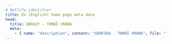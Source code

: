 ```yaml
---
# Netlify identifier
title: En (English) home page meta data
head:
  title: OBRAZY - TOMÁŠ VRÁNA
  meta:
    - { name: "description", content: "GRAFIKA - TOMÁŠ VRÁNA", file: "" }
---
```

